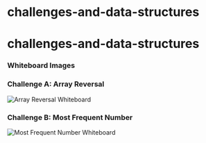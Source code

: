# challenges-and-data-structures
# challenges-and-data-structures
### Whiteboard Images

### Challenge A: Array Reversal
![Array Reversal Whiteboard](images/code-challenge1/cc1Miro.png)

### Challenge B: Most Frequent Number
![Most Frequent Number Whiteboard](code-challenge2/cc2Miro.png)
